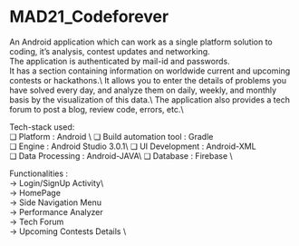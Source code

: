 # MAD21_Codeforever

An Android application which can work as a single platform solution to coding, it’s analysis, contest updates and networking.\
The application is authenticated by mail-id and passwords.\
It has a section containing information on worldwide current and  upcoming contests or hackathons.\ 
It allows you to enter the details of problems you have solved every day, and analyze them on daily, weekly, and monthly basis by the visualization of this data.\ 
The application also provides a tech forum to post a blog, review code, errors, etc.\ 


Tech-stack used:\
❏ Platform : Android \ 
❏ Build automation tool : Gradle\
❏ Engine : Android Studio 3.0.1\ 
❏ UI Development : Android-XML\
❏ Data Processing : Android-JAVA\ 
❏ Database : Firebase \ 


Functionalities : \
-> Login/SignUp Activity\  
-> HomePage\
-> Side Navigation Menu\
-> Performance Analyzer\
-> Tech Forum\
-> Upcoming Contests Details \



